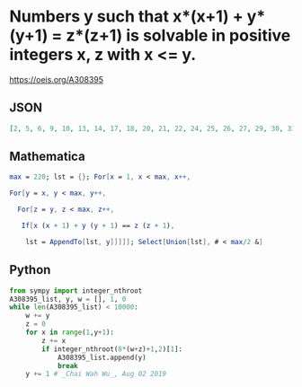 # Numbers y such that x\*\(x\+1\) \+ y\*\(y\+1\) \= z\*\(z\+1\) is solvable in positive integers x, z with x <\= y\.
https://oeis.org/A308395
## JSON
```JSON
[2, 5, 6, 9, 10, 13, 14, 17, 18, 20, 21, 22, 24, 25, 26, 27, 29, 30, 33, 34, 35, 37, 38, 39, 41, 42, 44, 45, 46, 48, 49, 50, 51, 53, 54, 55, 56, 57, 58, 61, 62, 65, 66, 68, 69, 70, 73, 74, 75, 76, 77, 78, 80, 81, 82, 84, 85, 86, 89, 90, 91, 92, 93, 94, 95, 97]
```
## Mathematica
```Mathematica
max = 220; lst = {}; For[x = 1, x < max, x++,
```
```Mathematica
For[y = x, y < max, y++,
```
```Mathematica
  For[z = y, z < max, z++,
```
```Mathematica
   If[x (x + 1) + y (y + 1) == z (z + 1),
```
```Mathematica
    lst = AppendTo[lst, y]]]]]; Select[Union[lst], # < max/2 &]
```
## Python
```Python
from sympy import integer_nthroot
A308395_list, y, w = [], 1, 0
while len(A308395_list) < 10000:
    w += y
    z = 0
    for x in range(1,y+1):
        z += x
        if integer_nthroot(8*(w+z)+1,2)[1]:
            A308395_list.append(y)
            break
    y += 1 # _Chai Wah Wu_, Aug 02 2019
```
